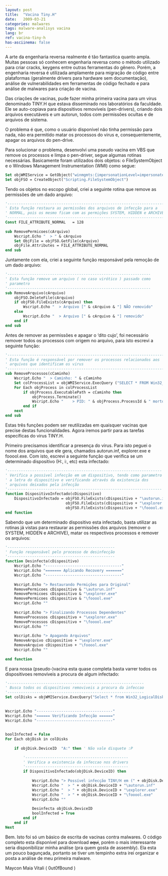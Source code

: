 ```yaml
---
layout: post
title:  "Vacina Tiny.H"
date:   2009-03-21
categories: malwares
tags: malware-analisys vacina
lang: br
ref: vacina-tiny-h
has-asciinema: false
---
```

A arte da engenharia reversa realmente é tão fantastica quanto ampla. Muitas pessoas só conhecem engenharia reversa como o método utilizado para criar cracks, keygens entre outras ferramentas do gênero. Porém, a engenharia reversa é utilizada amplamente para migração de código entre plataformas (geralmente drivers para hardware sem documentação), análise de vulnerabilidades em ferramentas de código fechado e para análise de malwares para criação de vacina.

Das criações de vacinas, pude fazer minha primeira vacina para um virus denominado TINY.H que estava disseminado nos laboratórios da faculdade. Ele se auto-copiava para dispositivos removíveis (pen-drivers), criando dois arquivos executáveis e um autorun, todos com permissões ocultas e de arquivos de sistema.

O problema é que, como o usuário disponível não tinha permissão para nada, não era permitido matar os processos do virus e, consequentemente, apagar os arquivos do pen-drive.

Para solucionar o problema, desenvolvi uma pseudo vacina em VBS que remove os processos e limpa o pen-driver, segue algumas rotinas necessárias. Basicamente foram utilizados dois objetos: o FileSystemObject e o Windows Management Instrumentation (WMI) como segue:

```vb
Set objWMIService = GetObject("winmgmts:{impersonationLevel=impersonate}!\\" & strComputer & "\root\cimv2")
Set objFSO = CreateObject("Scripting.FileSystemObject")
```

Tendo os objetos no escopo global, criei a seguinte rotina que remove as permissões de um dado arquivo:
```vb
'----------------------------------------------------------------------
' Esta função restaura as permissões dos arquivos de infecção para a
' NORMAL, pois os mesmo ficam com as permições SYSTEM, HIDDEN e ARCHIVE
'----------------------------------------------------------------------
Const FILE_ATTRIBUTE_NORMAL   = 128
 
sub RemovePermicoes(cArquivo)
    Wscript.Echo "  > " & cArquivo
    Set ObjFile = objFSO.GetFile(cArquivo)
    objFile.Attributes = FILE_ATTRIBUTE_NORMAL
end sub
```

Juntamente com ela, criei a seguinte função responsável pela remoção de um dado arquivo:
```vb
'----------------------------------------------------------------
' Esta função remove um arquivo ( no caso virótico ) passado como
' parametro
'----------------------------------------------------------------
sub RemoveArquivo(cArquivo)
	objFSO.DeleteFile(cArquivo)
	if objFSO.FileExists(cArquivo) then
	    Wscript.Echo "  > Arquivo [" & cArquivo & "] NÃO removido"
    else
	    Wscript.Echo "  > Arquivo [" & cArquivo & "] removido"
	end if
end sub
```

Antes de remover as permissões e apagar o ‘dito cujo’, foi necessário remover todos os processos com origem no arquivo, para isto escrevi a seguinte função:
```vb
'----------------------------------------------------------------------
' Esta função é responsável por remover os processos relacionados aos
' arquivos que identificam os virus
'----------------------------------------------------------------------
sub RemoveProcessos(cCaminho)
    Wscript.Echo "  > Caminho: " & cCaminho
    Set colProcessList = objWMIService.ExecQuery ("SELECT * FROM Win32_Process")
    For Each objProcess in colProcessList
        if objProcess.ExecutablePath = cCaminho then
            objProcess.Terminate()
            Wscript.Echo "    > PID: " & objProcess.ProcessId & " morto"
        end if
    next
end sub
```

Estas três funções podem ser reutilizadas em quaisquer vacinas que precise destas funcionalidades. Agora iremos partir para as tarefas específicas do virus TINY.H.

Primeiro precisamos identificar a presença do virus. Para isto peguei o nome dos arquivos que ele gera, chamados autorun.inf, explorer.exe e fooool.exe. Com isto, escrevi a seguinte função que verifica se um determinado dispositivo (H:, i:, etc) esta infectado:
```vb
'---------------------------------------------------------------------
' Verifica a possivel infecção em um dispositivo, tendo como parametro
' a letra do dispositivo e verificando através da existencia dos
' arquivos deixados pela infecção
'---------------------------------------------------------------------
function DispositivoInfectado(cDispositivo)
    DispositivoInfectado = objFSO.FileExists(cDispositivo + "\autorun.inf") AND _
                           objFSO.FileExists(cDispositivo + "\explorer.exe") AND _
                           objFSO.FileExists(cDispositivo + "\fooool.exe")
end function
```

Sabendo que um determinado dispositivo esta infectado, basta utilizar as rotinas já vistas para restaurar as permissões dos arquivos (remover o SYSTEM, HIDDEN e ARCHIVE), matar os respectivos processos e remover os arquivos:
```vb
'------------------------------------------------
' Função responsável pelo processo de desinfecção
'------------------------------------------------
function Desinfecta(cDispositivo)
    Wscript.Echo "----------------------------------"
    Wscript.Echo "======= Aplicando Recovery ======="
    Wscript.Echo "----------------------------------"
 
    Wscript.Echo "> Restaurando Permições para Original"
    RemovePermicoes cDispositivo & "\autorun.inf"
    RemovePermicoes cDispositivo & "\explorer.exe"
    RemovePermicoes cDispositivo & "\fooool.exe"
    Wscript.Echo ""
 
    Wscript.Echo "> Finalizando Processos Dependentes"    
    RemoveProcessos cDispositivo + "\explorer.exe"
    RemoveProcessos cDispositivo + "\fooool.exe"
    Wscript.Echo ""
 
    Wscript.Echo "> Apagando Arquivos"    
    RemoveArquivo cDispositivo + "\explorer.exe"
    RemoveArquivo cDispositivo + "\fooool.exe"
    Wscript.Echo ""
 
end function
```

E para nossa (pseudo-)vacina esta quase completa basta varrer todos os dispositivoes removíveis a procura de algum infectado:
```vb
'-------------------------------------------------------------
' Busca todos os dispositivos removiveis a procura da infeccao
'-------------------------------------------------------------
Set colDisks = objWMIService.ExecQuery("Select * from Win32_LogicalDisk Where DriveType = " & REMOVABLE_DRIVER & "")
 
 
Wscript.Echo "----------------------------------"
Wscript.Echo "====== Verificando Infecção ======"
Wscript.Echo "----------------------------------"
 
 
boolInfected = False
For Each objDisk in colDisks
 
    if objDisk.DeviceID  "A:" then ' Não vale disquete :P

        '----------------------------------------------
        ' Verifica a existencia da infeccao nos drivers
        '----------------------------------------------
        if DispositivoInfectado(objDisk.DeviceID) then
 
            Wscript.Echo "> Possível infecção TINY/H em (" + objDisk.DeviceID + ")"
            Wscript.Echo "  > " + objDisk.DeviceID + "\autorun.inf"
            Wscript.Echo "  > " + objDisk.DeviceID + "\explorer.exe"
            Wscript.Echo "  > " + objDisk.DeviceID + "\fooool.exe"
            Wscript.Echo ""
 
            Desinfecta objDisk.DeviceID
            boolInfected = True
        end if
    end if
Next
```

Bem. Isto foi só um básico de escrita de vacinas contra malwares. O código completo esta disponível para download <s>aqui</s>, porém o mais interessante seria disponibilizar minha análise (pra quem gosta de assembly). Ela esta um pouco bagunçada, portanto se tiver um tempinho extra irei organizar e posta a análise de meu primeira malware.

Maycon Maia Vitali ( 0ut0fBound )
